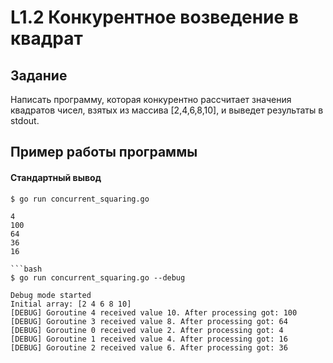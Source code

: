 # L1.2 Конкурентное возведение в квадрат
## Задание
Написать программу, которая конкурентно рассчитает значения квадратов чисел, взятых из массива [2,4,6,8,10], и выведет результаты в stdout.
## Пример работы программы
#### Стандартный вывод 
```bash
$ go run concurrent_squaring.go
```
```
4
100
64
36
16
```
```
```bash
$ go run concurrent_squaring.go --debug
```
```
Debug mode started
Initial array: [2 4 6 8 10]
[DEBUG] Goroutine 4 received value 10. After processing got: 100
[DEBUG] Goroutine 3 received value 8. After processing got: 64
[DEBUG] Goroutine 0 received value 2. After processing got: 4
[DEBUG] Goroutine 1 received value 4. After processing got: 16
[DEBUG] Goroutine 2 received value 6. After processing got: 36
```
